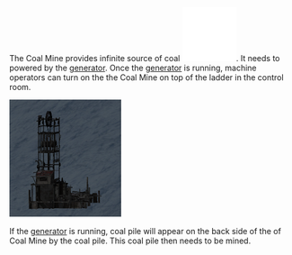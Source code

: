 The Coal Mine provides infinite source of coal ![IconSmall](../assets/images/Coal.png). It needs to powered by the [generator](generator.md). Once the [generator](generator.md) is running, machine operators can turn on the the Coal Mine on top of the ladder in the control room.

![](../assets/images/coalmine.png)

If the [generator](generator.md) is running, coal pile will appear on the back side of the of Coal Mine by the coal pile. This coal pile then needs to be mined.